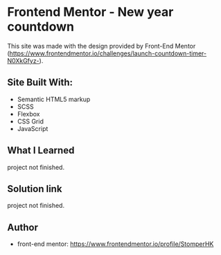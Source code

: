 # Frontend Mentor - New year countdown

This site was made with the design provided by Front-End Mentor (https://www.frontendmentor.io/challenges/launch-countdown-timer-N0XkGfyz-).

## Site Built With:

- Semantic HTML5 markup
- SCSS
- Flexbox
- CSS Grid
- JavaScript

## What I Learned

project not finished.

## Solution link

project not finished.

## Author

- front-end mentor: https://www.frontendmentor.io/profile/StomperHK
